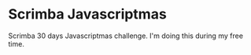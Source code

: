 # Scrimba Javascriptmas

Scrimba 30 days Javascriptmas challenge.
I'm doing this during my free time.
